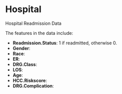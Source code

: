 # Hospital
Hospital Readmission Data

The features in the data include:
* **Readmission.Status**: 1 if readmitted, otherwise 0.
* **Gender**:
* **Race**: 
* **ER**:
* **DRG.Class**:
* **LOS**:
* **Age**:
* **HCC.Riskscore**:
* **DRG.Complication**:
